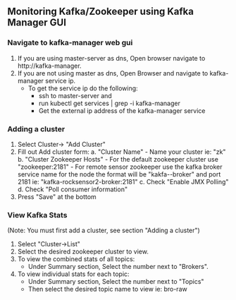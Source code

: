 ## Monitoring Kafka/Zookeeper using Kafka Manager GUI
### Navigate to kafka-manager web gui 
1. If you are using master-server as dns, Open browser navigate to http://kafka-manager.
2. If you are not using master as dns, Open Browser and navigate to kafka-manager service ip.
    - To get the service ip do the following:
        - ssh to master-server and 
        - run kubectl get services | grep -i kafka-manager
        - Get the external ip address of the kafka-manager service
### Adding a cluster
1. Select Cluster-> "Add Cluster"
2. Fill out Add cluster form:
   a. "Cluster Name" - Name your cluster ie: "zk"
   b. "Cluster Zookeeper Hosts"
        - For the default zookeeper cluster use "zookeeper:2181"
        - For remote sensor zookeeper use the kafka broker service name for the node the format will be "kakfa-<node shortname>-broker" and port 2181 ie: "kafka-rocksensor2-broker:2181"
   c. Check "Enable JMX Polling"
   d. Check "Poll consumer information"
3. Press "Save" at the bottom

### View Kafka Stats
(Note: You must first add a cluster, see section "Adding a cluster")
1. Select "Cluster->List"
2. Select the desired zookeeper cluster to view.
3. To view the combined stats of all topics:
    - Under Summary section, Select the number next to "Brokers".
4. To view individual stats for each topic:
    - Under Summary section, Select the number next to "Topics"
    - Then select the desired topic name to view ie: bro-raw